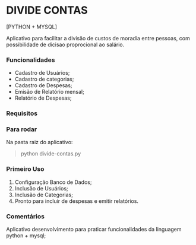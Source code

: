 # DIVIDE CONTAS

[PYTHON + MYSQL]

Aplicativo para facilitar a divisão de custos de moradia entre pessoas, com possibilidade de dicisao proprocional ao salário.

### Funcionalidades

- Cadastro de Usuários;
- Cadastro de categorias;
- Cadastro de Despesas;
- Emisão de Relatório mensal;
- Relatório de Despesas;

### Requisitos

### Para rodar

Na pasta raiz do aplicativo:
> python divide-contas.py

### Primeiro Uso

1. Configuração Banco de Dados;
2. Inclusão de Usuários;
3. Inclusão de Categorias;
4. Pronto para incluir de despesas e emitir relatórios.

### Comentários 

Aplicativo desenvolvimento para praticar funcionalidades da linguagem python + mysql;